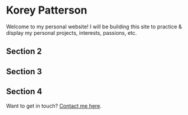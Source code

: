 # Korey Patterson



Welcome to my personal website!
I will be building this site to practice & display my personal projects, interests, passions, etc.


## Section 2



## Section 3



## Section 4


Want to get in touch? [Contact me here](/contact).